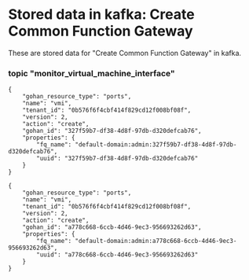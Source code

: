 # Stored data in kafka: Create Common Function Gateway

These are stored data for "Create Common Function Gateway" in kafka.

### topic "monitor_virtual_machine_interface"
```
{
    "gohan_resource_type": "ports",
    "name": "vmi",
    "tenant_id": "0b576f6f4cbf414f829cd12f008bf08f",
    "version": 2,
    "action": "create",
    "gohan_id": "327f59b7-df38-4d8f-97db-d320defcab76",
    "properties": {
        "fq_name": "default-domain:admin:327f59b7-df38-4d8f-97db-d320defcab76",
        "uuid": "327f59b7-df38-4d8f-97db-d320defcab76"
    }
}
```
```
{
    "gohan_resource_type": "ports",
    "name": "vmi",
    "tenant_id": "0b576f6f4cbf414f829cd12f008bf08f",
    "version": 2,
    "action": "create",
    "gohan_id": "a778c668-6ccb-4d46-9ec3-956693262d63",
    "properties": {
        "fq_name": "default-domain:admin:a778c668-6ccb-4d46-9ec3-956693262d63",
        "uuid": "a778c668-6ccb-4d46-9ec3-956693262d63"
    }
}
```
